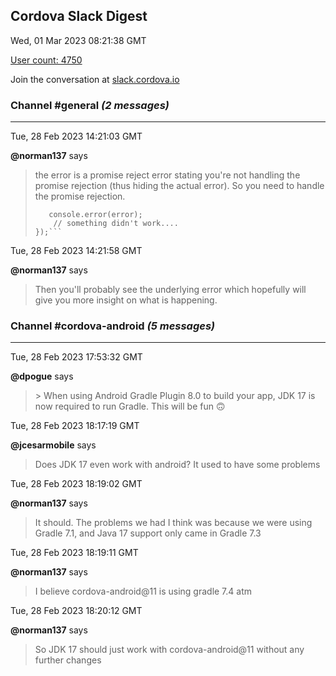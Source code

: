 ## Cordova Slack Digest
Wed, 01 Mar 2023 08:21:38 GMT

[User count: 4750](https://cordova.slack.com/)


Join the conversation at [slack.cordova.io](http://slack.cordova.io/)

### __Channel #general__ _(2 messages)_
---

Tue, 28 Feb 2023 14:21:03 GMT

__@norman137__ says 
> the error is a promise reject error stating you're not handling the promise rejection (thus hiding the actual error). So you need to handle the promise rejection.
> 
> ```myPromise.then(() =&gt; { ... }).catch((error) =&gt; {
>    console.error(error);
>     // something didn't work....
> });```
> 

Tue, 28 Feb 2023 14:21:58 GMT

__@norman137__ says 
> Then you'll probably see the underlying error which hopefully will give you more insight on what is happening.
> 

### __Channel #cordova-android__ _(5 messages)_
---

Tue, 28 Feb 2023 17:53:32 GMT

__@dpogue__ says 
> &gt; When using Android Gradle Plugin 8.0 to build your app, JDK 17 is now required to run Gradle.
> This will be fun 🙃
> 

Tue, 28 Feb 2023 18:17:19 GMT

__@jcesarmobile__ says 
> Does JDK 17 even work with android? It used to have some problems
> 

Tue, 28 Feb 2023 18:19:02 GMT

__@norman137__ says 
> It should. The problems we had I think was because we were using Gradle 7.1, and Java 17 support only came in Gradle 7.3
> 

Tue, 28 Feb 2023 18:19:11 GMT

__@norman137__ says 
> I believe cordova-android@11 is using gradle 7.4 atm
> 

Tue, 28 Feb 2023 18:20:12 GMT

__@norman137__ says 
> So JDK 17 should just work with cordova-android@11 without any further changes
> 
